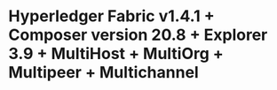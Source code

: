 # Hyperledger Fabric v1.4.1 + Composer  version 20.8 + Explorer 3.9 + MultiHost +  MultiOrg + Multipeer + Multichannel
